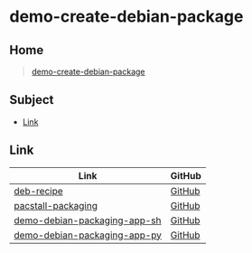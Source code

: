 

# demo-create-debian-package




## Home

> [demo-create-debian-package](https://samwhelp.github.io/demo-create-debian-package/)




## Subject

* [Link](#link)




## Link

| Link | GitHub |
| ---- | ------ |
| [deb-recipe](https://samwhelp.github.io/deb-coffee/) | [GitHub](https://github.com/samwhelp/deb-recipe) |
| [pacstall-packaging](https://samwhelp.github.io/pacstall-packaging/) | [GitHub](https://github.com/samwhelp/pacstall-packaging) |
| [demo-debian-packaging-app-sh](https://samwhelp.github.io/demo-debian-packaging-app-sh/) | [GitHub](https://github.com/samwhelp/demo-debian-packaging-app-sh) |
| [demo-debian-packaging-app-py](https://samwhelp.github.io/demo-debian-packaging-app-py/) | [GitHub](https://github.com/samwhelp/demo-debian-packaging-app-py) |

